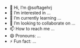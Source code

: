 - 👋 Hi, I’m @softagehrj
- 👀 I’m interested in ...
- 🌱 I’m currently learning ...
- 💞️ I’m looking to collaborate on ...
- 📫 How to reach me ...
- 😄 Pronouns: ...
- ⚡ Fun fact: ...

<!---
softagehrj/softagehrj is a ✨ special ✨ repository because its `README.md` (this file) appears on your GitHub profile.
You can click the Preview link to take a look at your changes.
--->

